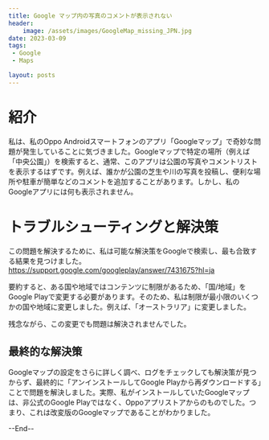```yaml
---
title: Google マップ内の写真のコメントが表示されない
header:
    image: /assets/images/GoogleMap_missing_JPN.jpg
date: 2023-03-09
tags:
 - Google
 - Maps

layout: posts
---
```


# 紹介
私は、私のOppo Androidスマートフォンのアプリ「Googleマップ」で奇妙な問題が発生していることに気づきました。Googleマップで特定の場所（例えば「中央公園」）を検索すると、通常、このアプリは公園の写真やコメントリストを表示するはずです。例えば、誰かが公園の芝生や川の写真を投稿し、便利な場所や駐車が簡単などのコメントを追加することがあります。しかし、私のGoogleアプリには何も表示されません。

#  トラブルシューティングと解決策
この問題を解決するために、私は可能な解決策をGoogleで検索し、最も合致する結果を見つけました。
https://support.google.com/googleplay/answer/7431675?hl=ja

要約すると、ある国や地域ではコンテンツに制限があるため、「国/地域」をGoogle Playで変更する必要があります。そのため、私は制限が最小限のいくつかの国や地域に変更しました。例えば、「オーストラリア」に変更しました。

残念ながら、この変更でも問題は解決されませんでした。

## 最終的な解決策
Googleマップの設定をさらに詳しく調べ、ログをチェックしても解決策が見つからず、最終的に「アンインストールしてGoogle Playから再ダウンロードする」ことで問題を解決しました。実際、私がインストールしていたGoogleマップは、非公式のGoogle Playではなく、Oppoアプリストアからのものでした。つまり、これは改変版のGoogleマップであることがわかりました。

--End--
